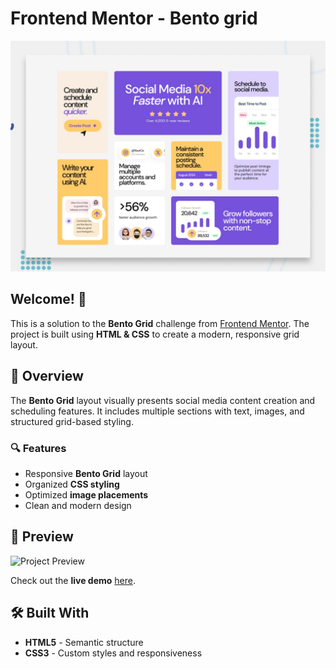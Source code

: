 # Frontend Mentor - Bento grid

![Design preview for the Bento grid coding challenge](./preview.jpg)

## Welcome! 👋

This is a solution to the **Bento Grid** challenge from [Frontend Mentor](https://www.frontendmentor.io). The project is built using **HTML & CSS** to create a modern, responsive grid layout.

## 📌 Overview

The **Bento Grid** layout visually presents social media content creation and scheduling features. It includes multiple sections with text, images, and structured grid-based styling.

### 🔍 Features
- Responsive **Bento Grid** layout
- Organized **CSS styling**
- Optimized **image placements**
- Clean and modern design

## 🎨 Preview
![Project Preview](assets/images/preview.png)

Check out the **live demo** [here](https://your-live-demo-link.com).

## 🛠️ Built With
- **HTML5** - Semantic structure
- **CSS3** - Custom styles and responsiveness
